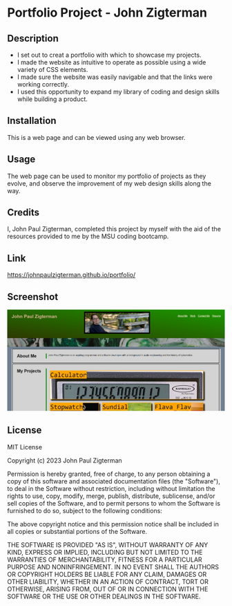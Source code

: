 # Portfolio Project - John Zigterman

## Description

- I set out to creat a portfolio with which to showcase my projects.
- I made the website as intuitive to operate as possible using a wide variety of CSS elements.
- I made sure the website was easily navigable and that the links were working correctly.
- I used this opportunity to expand my library of coding and design skills while building a product.

## Installation

This is a web page and can be viewed using any web browser.

## Usage

The web page can be used to monitor my portfolio of projects as they evolve, and observe the improvement of my web design skills along the way.

## Credits

I, John Paul Zigterman, completed this project by myself with the aid of the resources provided to me by the MSU coding bootcamp.

## Link

https://johnpaulzigterman.github.io/portfolio/

## Screenshot

![Screenshot included](./assets/images/screenshot.png)

## License

MIT License

Copyright (c) 2023 John Paul Zigterman

Permission is hereby granted, free of charge, to any person obtaining a copy
of this software and associated documentation files (the "Software"), to deal
in the Software without restriction, including without limitation the rights
to use, copy, modify, merge, publish, distribute, sublicense, and/or sell
copies of the Software, and to permit persons to whom the Software is
furnished to do so, subject to the following conditions:

The above copyright notice and this permission notice shall be included in all
copies or substantial portions of the Software.

THE SOFTWARE IS PROVIDED "AS IS", WITHOUT WARRANTY OF ANY KIND, EXPRESS OR
IMPLIED, INCLUDING BUT NOT LIMITED TO THE WARRANTIES OF MERCHANTABILITY,
FITNESS FOR A PARTICULAR PURPOSE AND NONINFRINGEMENT. IN NO EVENT SHALL THE
AUTHORS OR COPYRIGHT HOLDERS BE LIABLE FOR ANY CLAIM, DAMAGES OR OTHER
LIABILITY, WHETHER IN AN ACTION OF CONTRACT, TORT OR OTHERWISE, ARISING FROM,
OUT OF OR IN CONNECTION WITH THE SOFTWARE OR THE USE OR OTHER DEALINGS IN THE
SOFTWARE.